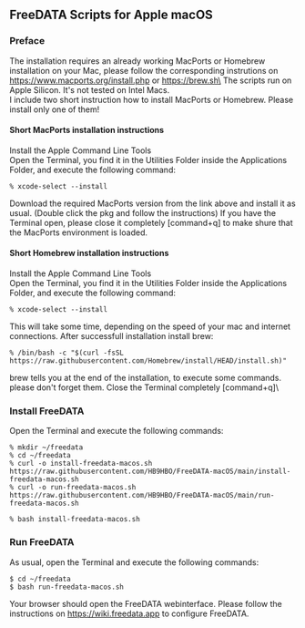 ## FreeDATA Scripts for Apple macOS

### Preface
The installation requires an already working MacPorts or Homebrew installation on your Mac, please follow the corresponding instrutions on https://www.macports.org/install.php or https://brew.sh\
The scripts run on Apple Silicon. It's not tested on Intel Macs.\
I include two short instruction how to install MacPorts or Homebrew. Please install only one of them!


#### Short MacPorts installation instructions
Install the Apple Command Line Tools\
Open the Terminal, you find it in the Utilities Folder inside the Applications Folder, and execute the following command:
```
% xcode-select --install
```
Download the required MacPorts version from the link above and install it as usual. (Double click the pkg and follow the instructions) 
If you have the Terminal open, please close it completely [command+q] to make shure that the MacPorts environment is loaded.


#### Short Homebrew installation instructions
Install the Apple Command Line Tools\
Open the Terminal, you find it in the Utilities Folder inside the Applications Folder, and execute the following command:
```
% xcode-select --install
```
This will take some time, depending on the speed of your mac and internet connections. After successfull installation install brew:
```
% /bin/bash -c "$(curl -fsSL https://raw.githubusercontent.com/Homebrew/install/HEAD/install.sh)"
```
brew tells you at the end of the installation, to execute some commands. please don't forget them. Close the Terminal completely [command+q]\



### Install FreeDATA
Open the Terminal and execute the following commands:
```
% mkdir ~/freedata
% cd ~/freedata
% curl -o install-freedata-macos.sh https://raw.githubusercontent.com/HB9HBO/FreeDATA-macOS/main/install-freedata-macos.sh
% curl -o run-freedata-macos.sh https://raw.githubusercontent.com/HB9HBO/FreeDATA-macOS/main/run-freedata-macos.sh

% bash install-freedata-macos.sh
```


### Run FreeDATA
As usual, open the Terminal and execute the following commands:
```
$ cd ~/freedata
$ bash run-freedata-macos.sh
```
Your browser should open the FreeDATA webinterface. Please follow the instructions on https://wiki.freedata.app to configure FreeDATA.



